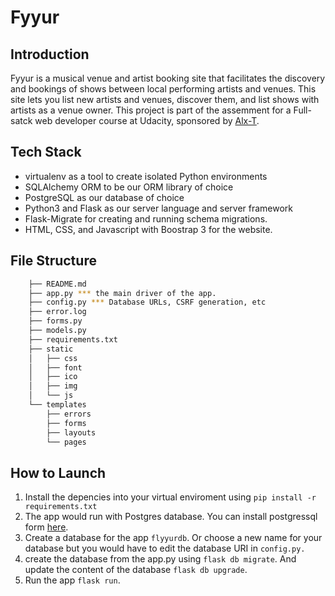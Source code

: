 # Fyyur

## Introduction

Fyyur is a musical venue and artist booking site that facilitates the discovery and bookings of shows between local performing artists and venues. This site lets you list new artists and venues, discover them, and list shows with artists as a venue owner.
This project is part of the assemment for a Full-satck web developer course at Udacity, sponsored by [Alx-T](https://www.alx-t.com/).

## Tech Stack
- virtualenv as a tool to create isolated Python environments
- SQLAlchemy ORM to be our ORM library of choice
- PostgreSQL as our database of choice
- Python3 and Flask as our server language and server framework
- Flask-Migrate for creating and running schema migrations.
- HTML, CSS, and Javascript with Boostrap 3 for the website.

## File Structure
```sh
    ├── README.md
    ├── app.py *** the main driver of the app. 
    ├── config.py *** Database URLs, CSRF generation, etc
    ├── error.log
    ├── forms.py
    ├── models.py
    ├── requirements.txt 
    ├── static
    │   ├── css 
    │   ├── font
    │   ├── ico
    │   ├── img
    │   └── js
    └── templates
        ├── errors
        ├── forms
        ├── layouts
        └── pages
```
 ## How to Launch
 1. Install the depencies into your virtual enviroment using 
      `pip install -r requirements.txt`
 2. The app would run with Postgres database. You can install postgressql form [here](https://www.postgresqltutorial.com/postgresql-python/connect/).
 3. Create a database for the app `flyyurdb`. Or choose a new name for your database but you would have to edit the database URI in `config.py.`
 4. create the database from the app.py using `flask db migrate`. And update the content of the database `flask db upgrade`.
 5. Run the app `flask run`.
 


